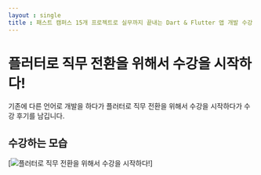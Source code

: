 ```yaml
---
layout : single
title : 패스트 캠퍼스 15개 프로젝트로 실무까지 끝내는 Dart & Flutter 앱 개발 수강 후기
---
```


# 플러터로 직무 전환을 위해서 수강을 시작하다!

기존에 다른 언어로 개발을 하다가 플러터로 직무 전환을 위해서 수강을 시작하다가 수강 후기를 남깁니다.

## 수강하는 모습
[![플러터로 직무 전환을 위해서 수강을 시작하다!]([http://img.youtube.com/vi/4Z3Z4Z3Z4Z3Z/0.jpg](https://github.com/ralphpark/ralphpark.github.io/blob/92d79739ae538e6ab03da20e97d4e8902ff6e814/assets/img/01.png#L1))]


